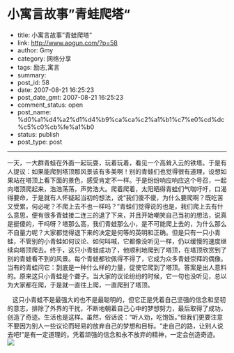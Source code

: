 # 小寓言故事”青蛙爬塔“

- title: 小寓言故事”青蛙爬塔“
- link: http://www.aogun.com/?p=58
- author: Gmy
- category: 网络分享
- tags: 励志,寓言
- summary: 
- post_id: 58
- date: 2007-08-21 16:25:23
- post_date_gmt: 2007-08-21 16:25:23
- comment_status: open
- post_name: %d0%a1%d4%a2%d1%d4%b9%ca%ca%c2%a1%b1%c7%e0%cd%dc%c5%c0%cb%fe%a1%b0
- status: publish
- post_type: post

----------------

一天，一大群青蛙在外面一起玩耍，玩着玩着，看见一个高耸入云的铁塔。于是有人提议：如果能爬到塔顶那风景该有多美啊！别的青蛙们也觉得很有道理，设想如果站在塔顶上看下面的景色，感受肯定不一样。于是纷纷响应响应这个号召，一起向塔顶爬起来，浩浩荡荡，声势浩大。爬着爬着，太阳晒得青蛙们气喘吁吁，口渴得要命，于是就有人怀疑起当初的想法，说“我们傻不傻，为什么要爬啊？既吃苦又受累，何必呢？不爬上去不也一样吗？”青蛙们觉得说的也是，我们爬上去有什么意思，便有很多青蛙接二连三的退了下来，并且开始嘲笑自己当初的想法，说真是挺傻的，干吗呀？塔那么高，我们青蛙那么小，是不可能爬上去的，为什么那么不自量力呢？大家都觉得退下来的决定是何等的英明和正确。但是只有一只小青蛙，不管别的小青蛙如何议论、如何叫喊，它都像没听见一样，仍以缓慢的速度继续向塔顶爬去。终于，这只小青蛙成功了，他顺利地爬到了塔顶，在塔顶欣赏到了别的青蛙看不到的风景。每个青蛙都钦佩得不得了，它成为众多青蛙崇拜的偶像。当有的青蛙问它：到底是一种什么样的力量，促使它爬到了塔顶。答案是出人意料的。原来这只小青蛙是个聋子。当大家的议论纷纷的时候，它一句也没听见，总以为大家都在爬，于是就一直往上爬，一直爬到了塔顶。  
  
   这只小青蛙不是最强大的也不是最聪明的，但它正是凭着自己坚强的信念和坚韧的意志，排除了外界的干扰，不断地朝着自己心中的梦想努力，最后取得了成功，创造了奇迹。生活也是这样。虽然，俗话说：“听人劝，吃饱饭。”但我们更要注意不要因为别人一些议论而轻易的放弃自己的梦想和目标。“走自己的路，让别人说去吧!”是有一定道理的。凭着顽强的信念和永不放弃的精神，一定会创造奇迹。    
[![](http://www.isongli.com/pic/0733013413.jpg)](http://www.isongli.com/pic/0733013413.jpg)